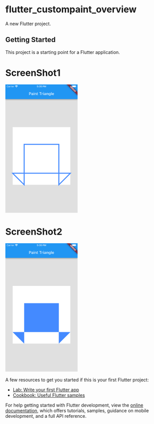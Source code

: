 # flutter_custompaint_overview

A new Flutter project.

## Getting Started

This project is a starting point for a Flutter application.

# ScreenShot1

<img src="https://github.com/Mirzaazmath/flutter_custompaint_overview/blob/customShape1/assets/ScreenShot1.png" height="400">



# ScreenShot2

<img src="https://github.com/Mirzaazmath/flutter_custompaint_overview/blob/customShape1/assets/ScreenShot2.png" height="400">

A few resources to get you started if this is your first Flutter project:

- [Lab: Write your first Flutter app](https://docs.flutter.dev/get-started/codelab)
- [Cookbook: Useful Flutter samples](https://docs.flutter.dev/cookbook)

For help getting started with Flutter development, view the
[online documentation](https://docs.flutter.dev/), which offers tutorials,
samples, guidance on mobile development, and a full API reference.

